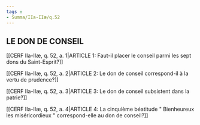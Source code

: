 ```yaml
---
tags : 
- Summa/IIa-IIæ/q.52
---
```


## LE DON DE CONSEIL

[[CERF IIa-IIæ, q. 52, a. 1|ARTICLE 1: Faut-il placer le conseil parmi les sept dons du Saint-Esprit?]]

[[CERF IIa-IIæ, q. 52, a. 2|ARTICLE 2: Le don de conseil correspond-il à la vertu de prudence?]]

[[CERF IIa-IIæ, q. 52, a. 3|ARTICLE 3: Le don de conseil subsistent dans la patrie?]]

[[CERF IIa-IIæ, q. 52, a. 4|ARTICLE 4: La cinquième béatitude " Bienheureux les miséricordieux " correspond-elle au don de conseil?]]

